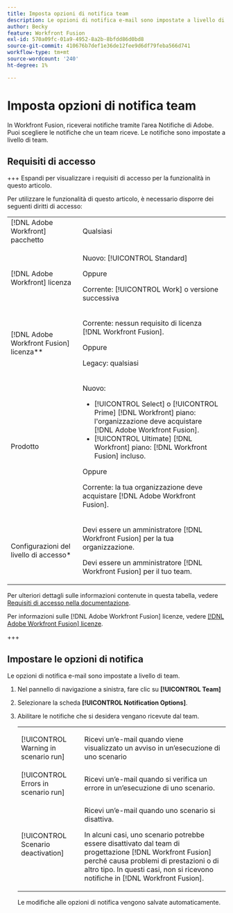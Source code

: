 ```yaml
---
title: Imposta opzioni di notifica team
description: Le opzioni di notifica e-mail sono impostate a livello di team.
author: Becky
feature: Workfront Fusion
exl-id: 570a09fc-01a9-4952-8a2b-8bfdd86d0bd8
source-git-commit: 410676b7def1e36de12fee9d6df79feba566d741
workflow-type: tm+mt
source-wordcount: '240'
ht-degree: 1%

---
```


# Imposta opzioni di notifica team

In Workfront Fusion, riceverai notifiche tramite l’area Notifiche di Adobe. Puoi scegliere le notifiche che un team riceve. Le notifiche sono impostate a livello di team.

## Requisiti di accesso

+++ Espandi per visualizzare i requisiti di accesso per la funzionalità in questo articolo.

Per utilizzare le funzionalità di questo articolo, è necessario disporre dei seguenti diritti di accesso:

<table style="table-layout:auto">
 <col> 
 <col> 
 <tbody> 
  <tr> 
   <td role="rowheader">[!DNL Adobe Workfront] pacchetto</td> 
   <td> <p>Qualsiasi</p> </td> 
  </tr> 
  <tr data-mc-conditions=""> 
   <td role="rowheader">[!DNL Adobe Workfront] licenza</td> 
   <td> <p>Nuovo: [!UICONTROL Standard]</p><p>Oppure</p><p>Corrente: [!UICONTROL Work] o versione successiva</p> </td> 
  </tr> 
  <tr> 
   <td role="rowheader">[!DNL Adobe Workfront Fusion] licenza**</td> 
   <td>
   <p>Corrente: nessun requisito di licenza [!DNL Workfront Fusion].</p>
   <p>Oppure</p>
   <p>Legacy: qualsiasi </p>
   </td> 
  </tr> 
  <tr> 
   <td role="rowheader">Prodotto</td> 
   <td>
   <p>Nuovo:</p> <ul><li>[!UICONTROL Select] o [!UICONTROL Prime] [!DNL Workfront] piano: l'organizzazione deve acquistare [!DNL Adobe Workfront Fusion].</li><li>[!UICONTROL Ultimate] [!DNL Workfront] piano: [!DNL Workfront Fusion] incluso.</li></ul>
   <p>Oppure</p>
   <p>Corrente: la tua organizzazione deve acquistare [!DNL Adobe Workfront Fusion].</p>
   </td> 
  </tr>
  <tr data-mc-conditions=""> 
   <td role="rowheader">Configurazioni del livello di accesso*</td> 
   <td> 
     <p>Devi essere un amministratore [!DNL Workfront Fusion] per la tua organizzazione.</p>
     <p>Devi essere un amministratore [!DNL Workfront Fusion] per il tuo team.</p>
   </td> 
  </tr> 
   </td> 
  </tr> 
 </tbody> 
</table>

Per ulteriori dettagli sulle informazioni contenute in questa tabella, vedere [Requisiti di accesso nella documentazione](/help/workfront-fusion/references/licenses-and-roles/access-level-requirements-in-documentation.md).

Per informazioni sulle [!DNL Adobe Workfront Fusion] licenze, vedere [[!DNL Adobe Workfront Fusion] licenze](/help/workfront-fusion/set-up-and-manage-workfront-fusion/licensing-operations-overview/license-automation-vs-integration.md).

+++

## Impostare le opzioni di notifica

Le opzioni di notifica e-mail sono impostate a livello di team.

1. Nel pannello di navigazione a sinistra, fare clic su **[!UICONTROL Team]**
1. Selezionare la scheda **[!UICONTROL Notification Options]**.
1. Abilitare le notifiche che si desidera vengano ricevute dal team.

   <table style="table-layout:auto"> 
    <col> 
    <col> 
    <tbody> 
     <tr> 
      <td role="rowheader">[!UICONTROL Warning in scenario run]</td> 
      <td> <p>Ricevi un’e-mail quando viene visualizzato un avviso in un’esecuzione di uno scenario</p> </td> 
     </tr> 
     <tr> 
      <td role="rowheader">[!UICONTROL Errors in scenario run]</td> 
      <td>Ricevi un’e-mail quando si verifica un errore in un’esecuzione di uno scenario.</td> 
     </tr> 
     <tr> 
      <td role="rowheader"> <p>[!UICONTROL Scenario deactivation]</p> </td> 
      <td><p>Ricevi un’e-mail quando uno scenario si disattiva.</p><p>In alcuni casi, uno scenario potrebbe essere disattivato dal team di progettazione [!DNL Workfront Fusion] perché causa problemi di prestazioni o di altro tipo. In questi casi, non si ricevono notifiche in [!DNL Workfront Fusion]. </p></td>

</tr>
</tbody>
</table>

Le modifiche alle opzioni di notifica vengono salvate automaticamente.
